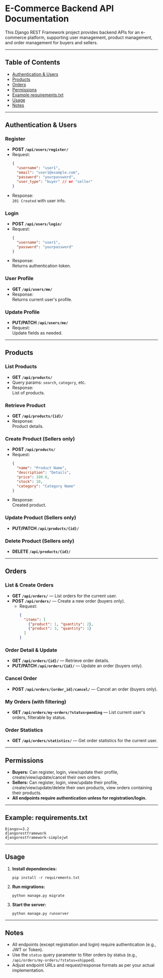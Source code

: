 # E-Commerce Backend API Documentation

This Django REST Framework project provides backend APIs for an e-commerce platform, supporting user management, product management, and order management for buyers and sellers.

---

## Table of Contents

- [Authentication & Users](#authentication--users)
- [Products](#products)
- [Orders](#orders)
- [Permissions](#permissions)
- [Example requirements.txt](#example-requirementstxt)
- [Usage](#usage)
- [Notes](#notes)

---

## Authentication & Users

### Register
- **POST `/api/users/register/`**
- Request:
  ```json
  {
    "username": "user1",
    "email": "user1@example.com",
    "password": "yourpassword",
    "user_type": "buyer" // or "seller"
  }
  ```
- Response:  
  `201 Created` with user info.

### Login
- **POST `/api/users/login/`**
- Request:
  ```json
  {
    "username": "user1",
    "password": "yourpassword"
  }
  ```
- Response:  
  Returns authentication token.

### User Profile
- **GET `/api/users/me/`**
- Response:  
  Returns current user's profile.

### Update Profile
- **PUT/PATCH `/api/users/me/`**
- Request:  
  Update fields as needed.

---

## Products

### List Products
- **GET `/api/products/`**
- Query params: `search`, `category`, etc.
- Response:  
  List of products.

### Retrieve Product
- **GET `/api/products/{id}/`**
- Response:  
  Product details.

### Create Product (Sellers only)
- **POST `/api/products/`**
- Request:
  ```json
  {
    "name": "Product Name",
    "description": "Details",
    "price": 100.0,
    "stock": 10,
    "category": "Category Name"
  }
  ```
- Response:  
  Created product.

### Update Product (Sellers only)
- **PUT/PATCH `/api/products/{id}/`**

### Delete Product (Sellers only)
- **DELETE `/api/products/{id}/`**

---

## Orders

### List & Create Orders
- **GET `/api/orders/`** — List orders for the current user.
- **POST `/api/orders/`** — Create a new order (buyers only).
  - Request:
    ```json
    {
      "items": [
        {"product": 1, "quantity": 2},
        {"product": 3, "quantity": 1}
      ]
    }
    ```

### Order Detail & Update
- **GET `/api/orders/{id}/`** — Retrieve order details.
- **PUT/PATCH `/api/orders/{id}/`** — Update an order (buyers only).

### Cancel Order
- **POST `/api/orders/{order_id}/cancel/`** — Cancel an order (buyers only).

### My Orders (with filtering)
- **GET `/api/orders/my-orders/?status=pending`** — List current user's orders, filterable by status.

### Order Statistics
- **GET `/api/orders/statistics/`** — Get order statistics for the current user.

---

## Permissions

- **Buyers:** Can register, login, view/update their profile, create/view/update/cancel their own orders.
- **Sellers:** Can register, login, view/update their profile, create/view/update/delete their own products, view orders containing their products.
- **All endpoints require authentication unless for registration/login.**

---

## Example: requirements.txt

```
Django>=3.2
djangorestframework
djangorestframework-simplejwt
```

---

## Usage

1. **Install dependencies:**
   ```
   pip install -r requirements.txt
   ```
2. **Run migrations:**
   ```
   python manage.py migrate
   ```
3. **Start the server:**
   ```
   python manage.py runserver
   ```

---

## Notes

- All endpoints (except registration and login) require authentication (e.g., JWT or Token).
- Use the `status` query parameter to filter orders by status (e.g., `/api/orders/my-orders/?status=shipped`).
- Adjust endpoint URLs and request/response formats as per your actual implementation.
